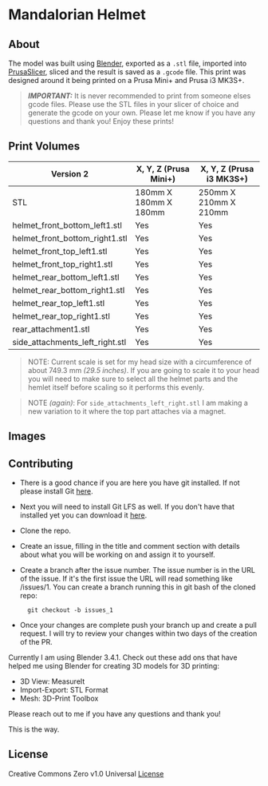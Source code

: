 # Mandalorian Helmet

## About

The model was built using [Blender](https://www.blender.org/), exported as a `.stl` file, imported into [PrusaSlicer](https://www.prusa3d.com/page/prusaslicer_424/), sliced and the result is saved as a `.gcode` file. This print was designed around it being printed on a Prusa Mini+ and Prusa i3 MK3S+.

> _**IMPORTANT:**_ It is never recommended to print from someone elses gcode files. Please use the STL files in your slicer of choice and generate the gcode on your own. Please let me know if you have any questions and thank you! Enjoy these prints!

## Print Volumes

| Version 2                       |  X, Y, Z (Prusa Mini+) | X, Y, Z (Prusa i3 MK3S+) |
| -----------                     | -----------            | -----------              |
| STL                             | 180mm X 180mm X 180mm  | 250mm X 210mm X 210mm    |
| helmet_front_bottom_left1.stl   | Yes                    | Yes                      |
| helmet_front_bottom_right1.stl  | Yes                    | Yes                      |
| helmet_front_top_left1.stl      | Yes                    | Yes                      |
| helmet_front_top_right1.stl     | Yes                    | Yes                      |
| helmet_rear_bottom_left1.stl    | Yes                    | Yes                      |
| helmet_rear_bottom_right1.stl   | Yes                    | Yes                      |
| helmet_rear_top_left1.stl       | Yes                    | Yes                      |
| helmet_rear_top_right1.stl      | Yes                    | Yes                      |
| rear_attachment1.stl            | Yes                    | Yes                      |
| side_attachments_left_right.stl | Yes                    | Yes                      |

> NOTE: Current scale is set for my head size with a circumference of about 749.3 mm _(29.5 inches)_. If you are going to scale it to your head you will need to make sure to select all the helmet parts and the hemlet itself before scaling so it performs this evenly.

> NOTE _(again)_: For `side_attachments_left_right.stl` I am making a new variation to it where the top part attaches via a magnet.

## Images

## Contributing

- There is a good chance if you are here you have git installed. If not please install Git [here](https://git-scm.com/).

- Next you will need to install Git LFS as well. If you don't have that installed yet you can download it [here](https://git-lfs.com/).

- Clone the repo.

- Create an issue, filling in the title and comment section with details about what you will be working on and assign it to yourself.

- Create a branch after the issue number. The issue number is in the URL of the issue. If it's the first issue the URL will read something like /issues/1. You can create a branch running this in git bash of the cloned repo: 

        git checkout -b issues_1

- Once your changes are complete push your branch up and create a pull request. I will try to review your changes within two days of the creation of the PR. 

Currently I am using Blender 3.4.1. Check out these add ons that have helped me using Blender for creating 3D models for 3D printing:

- 3D View: MeasureIt
- Import-Export: STL Format
- Mesh: 3D-Print Toolbox

Please reach out to me if you have any questions and thank you!

This is the way.

## License

Creative Commons Zero v1.0 Universal [License](LICENSE)
